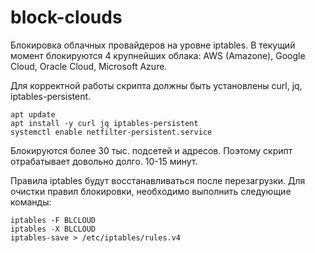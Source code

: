 # block-clouds
Блокировка облачных провайдеров на уровне iptables. В текущий момент блокируются 4 крупнейших облака: AWS (Amazone), Google Cloud, Oracle Cloud, Microsoft Azure.

Для корректной работы скрипта должны быть установлены curl, jq, iptables-persistent.

```
apt update
apt install -y curl jq iptables-persistent
systemctl enable netfilter-persistent.service
```
Блокируются более 30 тыс. подсетей и адресов. Поэтому скрипт отрабатывает довольно долго. 10-15 минут.

Правила iptables будут восстанавливаться после перезагрузки. Для очистки правил блокировки, необходимо выполнить следующие команды:
```
iptables -F BLCLOUD
iptables -X BLCLOUD
iptables-save > /etc/iptables/rules.v4
```
